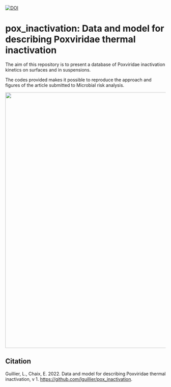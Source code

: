 [![DOI](https://zenodo.org/badge/525279685.svg)](https://zenodo.org/badge/latestdoi/525279685)

# pox_inactivation: Data and model for describing Poxviridae thermal inactivation

The aim of this repository is to present a database of Poxviridae inactivation kinetics on surfaces and in suspensions.

The codes provided makes it possible to reproduce the approach and figures of the article submitted to Microbial risk analysis.

<img src='__Github_Figure_Schema2.png' width="800" />


## Citation
Guillier, L., Chaix, E. 2022. Data and model for describing Poxviridae thermal inactivation, v 1. https://github.com/lguillier/pox_inactivation.

